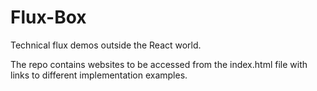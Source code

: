 # Flux-Box
Technical flux demos outside the React world.

The repo contains websites to be accessed from the index.html file with links to different implementation examples.
